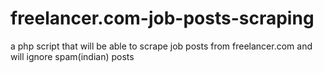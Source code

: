 # freelancer.com-job-posts-scraping
a php script that will be able to scrape job posts from freelancer.com and will ignore spam(indian) posts
